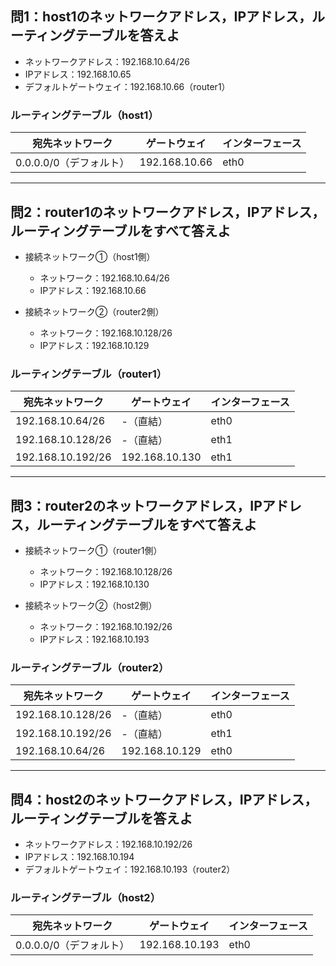 
## 問1：host1のネットワークアドレス，IPアドレス，ルーティングテーブルを答えよ

- ネットワークアドレス：192.168.10.64/26  
- IPアドレス：192.168.10.65  
- デフォルトゲートウェイ：192.168.10.66（router1）

### ルーティングテーブル（host1）

| 宛先ネットワーク       | ゲートウェイ       | インターフェース |
|------------------------|--------------------|------------------|
| 0.0.0.0/0（デフォルト） | 192.168.10.66      | eth0             |

---

## 問2：router1のネットワークアドレス，IPアドレス，ルーティングテーブルをすべて答えよ

- 接続ネットワーク①（host1側）  
  - ネットワーク：192.168.10.64/26  
  - IPアドレス：192.168.10.66  

- 接続ネットワーク②（router2側）  
  - ネットワーク：192.168.10.128/26  
  - IPアドレス：192.168.10.129  

### ルーティングテーブル（router1）

| 宛先ネットワーク       | ゲートウェイ       | インターフェース |
|------------------------|--------------------|------------------|
| 192.168.10.64/26       | -（直結）           | eth0             |
| 192.168.10.128/26      | -（直結）           | eth1             |
| 192.168.10.192/26      | 192.168.10.130      | eth1             |

---

## 問3：router2のネットワークアドレス，IPアドレス，ルーティングテーブルをすべて答えよ

- 接続ネットワーク①（router1側）  
  - ネットワーク：192.168.10.128/26  
  - IPアドレス：192.168.10.130  

- 接続ネットワーク②（host2側）  
  - ネットワーク：192.168.10.192/26  
  - IPアドレス：192.168.10.193  

### ルーティングテーブル（router2）

| 宛先ネットワーク       | ゲートウェイ       | インターフェース |
|------------------------|--------------------|------------------|
| 192.168.10.128/26      | -（直結）           | eth0             |
| 192.168.10.192/26      | -（直結）           | eth1             |
| 192.168.10.64/26       | 192.168.10.129      | eth0             |

---

## 問4：host2のネットワークアドレス，IPアドレス，ルーティングテーブルを答えよ

- ネットワークアドレス：192.168.10.192/26  
- IPアドレス：192.168.10.194  
- デフォルトゲートウェイ：192.168.10.193（router2）

### ルーティングテーブル（host2）

| 宛先ネットワーク       | ゲートウェイ       | インターフェース |
|------------------------|--------------------|------------------|
| 0.0.0.0/0（デフォルト） | 192.168.10.193      | eth0             |

